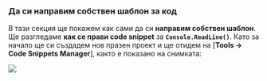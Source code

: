 ### Да си направим собствен шаблон за код

В тази секция ще покажем как сами да си **направим собствен шаблон**. Ще разгледаме **как се прави code snippet** за **`Console.ReadLine()`**. Като за начало ще си създадем нов празен проект и ще отидем на [**Tools -> Code Snippets Manager**], както е показано на снимката:

![](/assets/chapter-11-images/01.Code-snippet-02.jpg) 